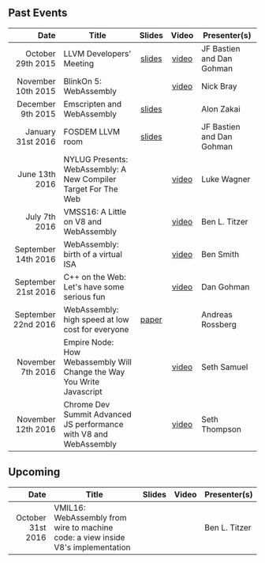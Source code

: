 ## Past Events

| Date | Title | Slides | Video | Presenter(s) |
|-----:|-------|:------:|:-----:|--------------|
| October   29th 2015 | LLVM Developers' Meeting   | [slides](http://llvm.org/devmtg/2015-10/slides/BastienGohman-WebAssembly-HereBeDragons.pdf) | [video](https://www.youtube.com/watch?v=5W7NkofUtAw) | JF Bastien and Dan Gohman |
| November  10th 2015 | BlinkOn 5: WebAssembly     | | [video](https://youtu.be/iCSAUHpPbiU) | Nick Bray |
| December   9th 2015 | Emscripten and WebAssembly | [slides](https://kripken.github.io/talks/wasm.html) | | Alon Zakai |
| January   31st 2016 | FOSDEM LLVM room           | [slides](https://fosdem.org/2016/schedule/event/llvm_webassembly) | | JF Bastien and Dan Gohman |
| June      13th 2016 | NYLUG Presents: WebAssembly: A New Compiler Target For The Web | | [video](https://www.youtube.com/watch?v=RByPdCN1RQ4) | Luke Wagner |
| July       7th 2016 | VMSS16: A Little on V8 and WebAssembly | | [video](https://www.youtube.com/watch?v=BRNxM8szTPA) | Ben L. Titzer |
| September 14th 2016 | WebAssembly: birth of a virtual ISA | | [video](https://www.youtube.com/watch?v=vmzz17JGPHI) | Ben Smith |
| September 21st 2016 | C++ on the Web: Let's have some serious fun | | [video](https://www.youtube.com/watch?v=jXMtQ2fTl4c) | Dan Gohman |
| September 22nd 2016 | WebAssembly: high speed at low cost for everyone | [paper](http://www.mlworkshop.org/2016-1.pdf) | | Andreas Rossberg |
| November 7th 2016 | Empire Node: How Webassembly Will Change the Way You Write Javascript | | [video](https://www.youtube.com/watch?v=kq2HBddiyh0) | Seth Samuel |
| November 12th 2016 | Chrome Dev Summit Advanced JS performance with V8 and WebAssembly | | [video](https://www.youtube.com/watch?v=PvZdTZ1Nl5o) | Seth Thompson |


## Upcoming

| Date | Title | Slides | Video | Presenter(s) |
|-----:|-------|:------:|:-----:|--------------|
| October 31st 2016 | VMIL16: WebAssembly from wire to machine code: a view inside V8's implementation | | | Ben L. Titzer |
